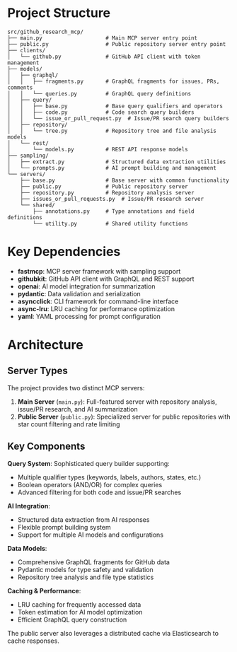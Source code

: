 
# Project Structure

```
src/github_research_mcp/
├── main.py                    # Main MCP server entry point
├── public.py                  # Public repository server entry point
├── clients/
│   └── github.py              # GitHub API client with token management
├── models/
│   ├── graphql/
│   │   ├── fragments.py       # GraphQL fragments for issues, PRs, comments
│   │   └── queries.py         # GraphQL query definitions
│   ├── query/
│   │   ├── base.py            # Base query qualifiers and operators
│   │   ├── code.py            # Code search query builders
│   │   └── issue_or_pull_request.py  # Issue/PR search query builders
│   ├── repository/
│   │   └── tree.py            # Repository tree and file analysis models
│   └── rest/
│       └── models.py          # REST API response models
├── sampling/
│   ├── extract.py             # Structured data extraction utilities
│   └── prompts.py             # AI prompt building and management
└── servers/
    ├── base.py                # Base server with common functionality
    ├── public.py              # Public repository server
    ├── repository.py          # Repository analysis server
    ├── issues_or_pull_requests.py  # Issue/PR research server
    └── shared/
        ├── annotations.py     # Type annotations and field definitions
        └── utility.py         # Shared utility functions
```

# Key Dependencies

- **fastmcp**: MCP server framework with sampling support
- **githubkit**: GitHub API client with GraphQL and REST support
- **openai**: AI model integration for summarization
- **pydantic**: Data validation and serialization
- **asyncclick**: CLI framework for command-line interface
- **async-lru**: LRU caching for performance optimization
- **yaml**: YAML processing for prompt configuration

# Architecture

## Server Types

The project provides two distinct MCP servers:

1. **Main Server** (`main.py`): Full-featured server with repository analysis, issue/PR research, and AI summarization
2. **Public Server** (`public.py`): Specialized server for public repositories with star count filtering and rate limiting

## Key Components

**Query System**: Sophisticated query builder supporting:
- Multiple qualifier types (keywords, labels, authors, states, etc.)
- Boolean operators (AND/OR) for complex queries
- Advanced filtering for both code and issue/PR searches

**AI Integration**: 
- Structured data extraction from AI responses
- Flexible prompt building system
- Support for multiple AI models and configurations

**Data Models**:
- Comprehensive GraphQL fragments for GitHub data
- Pydantic models for type safety and validation
- Repository tree analysis and file type statistics

**Caching & Performance**:
- LRU caching for frequently accessed data
- Token estimation for AI model optimization
- Efficient GraphQL query construction

The public server also leverages a distributed cache via Elasticsearch to cache responses.